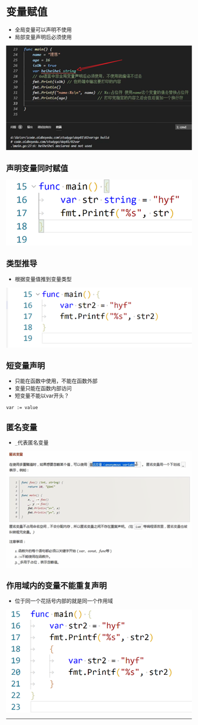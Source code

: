 # 变量赋值

* 全局变量可以声明不使用
* 局部变量声明后必须使用

![20201004_203531_30](image/20201004_203531_30.png)

## 声明变量同时赋值

![20201004_203928_59](image/20201004_203928_59.png)

## 类型推导

* 根据变量值推到变量类型

![20201004_204030_26](image/20201004_204030_26.png)

## 短变量声明

* 只能在函数中使用，不能在函数外部
* 变量只能在函数内部访问
* 短变量不能以var开头？

```
var := value
```

## 匿名变量

* ```_```代表匿名变量

![20201004_204235_19](image/20201004_204235_19.png)

## 作用域内的变量不能重复声明

* 位于同一个花括号内部的就是同一个作用域


![20201004_204438_31](image/20201004_204438_31.png)

---

